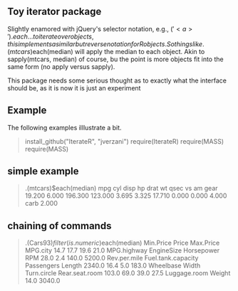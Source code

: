 Toy iterator package
---------------------------

Slightly enamored with jQuery's selector notation, e.g., $('<a>').each
...  to iterate over objects, this implements a similar but reverse
notation for R objects. So things like .(mtcars)$each(median) will
apply the median to each object. Akin to sapply(mtcars, median) of
course, bu the point is more objects fit into the same form (no apply
versus sapply).

This package needs some serious thought as to exactly what the
interface should be, as it is now it is just an experiment

Example
-------

The following examples illlustrate a bit. 

> install_github("IterateR", "jverzani")
> require(IterateR)
> require(MASS)
> require(MASS)
## simple example
> .(mtcars)$each(median)
    mpg     cyl    disp      hp    drat      wt    qsec      vs      am    gear 
 19.200   6.000 196.300 123.000   3.695   3.325  17.710   0.000   0.000   4.000 
   carb 
  2.000 
## chaining of commands
> .(Cars93)$filter(is.numeric)$each(median)
         Min.Price              Price          Max.Price           MPG.city 
              14.7               17.7               19.6               21.0 
       MPG.highway         EngineSize         Horsepower                RPM 
              28.0                2.4              140.0             5200.0 
      Rev.per.mile Fuel.tank.capacity         Passengers             Length 
            2340.0               16.4                5.0              183.0 
         Wheelbase              Width        Turn.circle     Rear.seat.room 
             103.0               69.0               39.0               27.5 
      Luggage.room             Weight 
              14.0             3040.0 
